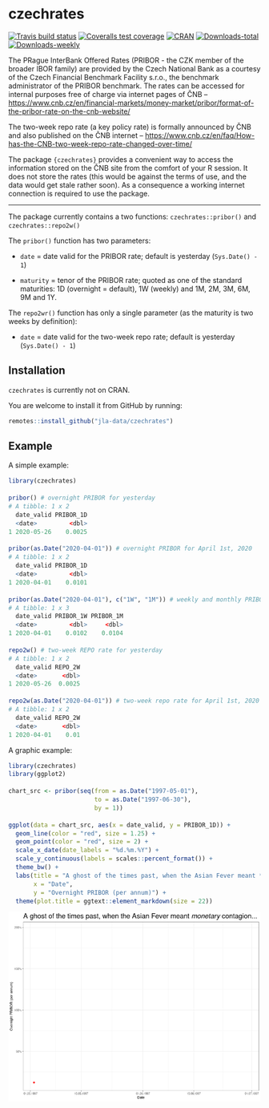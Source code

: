 # czechrates

<!-- badges: start -->
[![Travis build status](https://travis-ci.com/jla-data/czechrates.svg?branch=master)](https://travis-ci.com/jla-data/czechrates)
[![Coveralls test coverage](https://coveralls.io/repos/github/jla-data/czechrates/badge.svg)](https://coveralls.io/r/jla-data/czechrates?branch=master)
[![CRAN](http://www.r-pkg.org/badges/version/czechrates)](https://cran.r-project.org/package=czechrates) [![Downloads-total](http://cranlogs.r-pkg.org/badges/grand-total/czechrates?color=brightgreen)](http://www.r-pkg.org/pkg/czechrates) [![Downloads-weekly](http://cranlogs.r-pkg.org/badges/last-week/czechrates?color=brightgreen)](http://www.r-pkg.org/pkg/czechrates)
<!-- badges: end -->

The PRague InterBank Offered Rates (PRIBOR - the CZK member of the broader IBOR family) are provided by the Czech National Bank as a courtesy of the Czech Financial Benchmark Facility s.r.o., the benchmark administrator of the PRIBOR benchmark. The rates can be accessed for internal purposes free of charge via internet pages of ČNB – https://www.cnb.cz/en/financial-markets/money-market/pribor/format-of-the-pribor-rate-on-the-cnb-website/

The two-week repo rate (a key policy rate) is formally announced by ČNB and also published on the ČNB internet – https://www.cnb.cz/en/faq/How-has-the-CNB-two-week-repo-rate-changed-over-time/ 

The package `{czechrates}` provides a convenient way to access the information stored on the ČNB site from the comfort of your R session. It does not store the rates (this would be against the terms of use, and the data would get stale rather soon). As a consequence a working internet connection is required to use the package.

<hr>

The package currently contains a two functions: `czechrates::pribor()` and `czechrates::repo2w()`

The `pribor()` function has two parameters:

- `date` = date valid for the PRIBOR rate; default is yesterday (`Sys.Date() - 1`)

- `maturity` = tenor of the PRIBOR rate; quoted as one of the standard maturities: 1D (overnight = default), 1W (weekly) and 1M, 2M, 3M, 6M, 9M and 1Y.

The `repo2wr()` function has only a single parameter (as the maturity is two weeks by definition):

- `date` = date valid for the two-week repo rate; default is yesterday (`Sys.Date() - 1`)


## Installation

`czechrates` is currently not on CRAN. 

You are welcome to install it from GitHub by running:

``` r
remotes::install_github("jla-data/czechrates")
```

## Example

A simple example:

``` r
library(czechrates)

pribor() # overnight PRIBOR for yesterday
# A tibble: 1 x 2
  date_valid PRIBOR_1D
  <date>         <dbl>
1 2020-05-26    0.0025

pribor(as.Date("2020-04-01")) # overnight PRIBOR for April 1st, 2020
# A tibble: 1 x 2
  date_valid PRIBOR_1D
  <date>         <dbl>
1 2020-04-01    0.0101

pribor(as.Date("2020-04-01"), c("1W", "1M")) # weekly and monthly PRIBOR for April 1st, 2020
# A tibble: 1 x 3
  date_valid PRIBOR_1W PRIBOR_1M
  <date>         <dbl>     <dbl>
1 2020-04-01    0.0102    0.0104

repo2w() # two-week REPO rate for yesterday
# A tibble: 1 x 2
  date_valid REPO_2W
  <date>       <dbl>
1 2020-05-26  0.0025

repo2w(as.Date("2020-04-01")) # two-week repo rate for April 1st, 2020
# A tibble: 1 x 2
  date_valid REPO_2W
  <date>       <dbl>
1 2020-04-01    0.01
```

A graphic example:

``` r
library(czechrates)
library(ggplot2)

chart_src <- pribor(seq(from = as.Date("1997-05-01"), 
                        to = as.Date("1997-06-30"),
                        by = 1))

ggplot(data = chart_src, aes(x = date_valid, y = PRIBOR_1D)) +
  geom_line(color = "red", size = 1.25) +
  geom_point(color = "red", size = 2) +
  scale_x_date(date_labels = "%d.%m.%Y") +
  scale_y_continuous(labels = scales::percent_format()) +
  theme_bw() +
  labs(title = "A ghost of the times past, when the Asian Fever meant *monetary* contagion...",
       x = "Date",
       y = "Overnight PRIBOR (per annum)") +
  theme(plot.title = ggtext::element_markdown(size = 22))
```
<p align="center">
  <img src="https://github.com/jla-data/czechrates/blob/master/img/asian_fever.gif?raw=true" alt="Asian Fever, version 1997"/>
</p>
